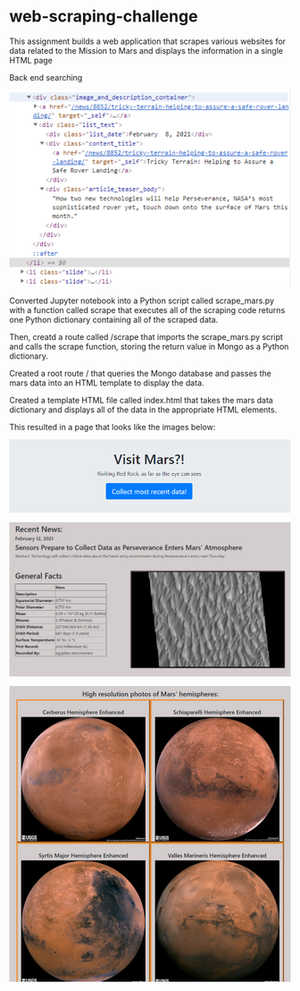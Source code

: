 # web-scraping-challenge

This assignment builds a web application that scrapes various websites for data related to the Mission to Mars and displays the information in a single HTML page

Back end searching

![back end sampeling](./images/back_end_sample.png)

Converted Jupyter notebook into a Python script called scrape_mars.py with a function called scrape that executes all of the scraping code returns one Python dictionary containing all of the scraped data.

Then, creatd a route called /scrape that imports the scrape_mars.py script and calls the scrape function, storing the return value in Mongo as a Python dictionary.

Created a root route / that queries the Mongo database and passes the mars data into an HTML template to display the data.


Created a template HTML file called index.html that takes the mars data dictionary and displays all of the data in the appropriate HTML elements.


This resulted in a page that looks like the images below:

![button](./images/button.png)

![recent news](./images/recent_news.png)

![hemisphere](./images/hemisphere.png)

